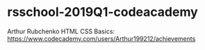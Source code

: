 # rsschool-2019Q1-codeacademy

Arthur Rubchenko
HTML CSS Basics: https://www.codecademy.com/users/Arthur199212/achievements

